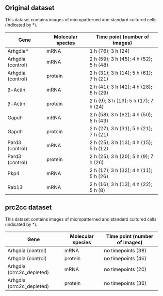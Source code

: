 ## Original dataset

This dataset contains images of micropatterned and standard cultured cells (indicated by *). 

| Gene              | Molecular species | Time point (number of images)          |
|-------------------|-------------------|----------------------------------------|
| Arhgdia*          | mRNA              | 1 h (76); 3 h (24)                     |
| Arhgdia (control) | mRNA              | 2 h (59); 3 h (45); 4 h (52); 5 h (48) |
| Arhgdia (control) | protein           | 2 h (31); 3 h (14); 5 h (61); 7 h (21) |
|  β-Actin          | mRNA              | 2 h (41); 3 h (42); 4 h (28); 5 h (29) |
|  β-Actin          | protein           | 2 h (9); 3 h (19); 5 h (17); 7 h (24)  |
|  Gapdh            | mRNA              | 2 h (58); 3 h (62); 4 h (50); 5 h (43) |
|  Gapdh            | protein           | 2 h (27); 3 h (31); 5 h (21); 7 h (21) |
|  Pard3 (control)  | mRNA              | 2 h (25); 3 h (13); 4 h (15); 5 h (12) |
|  Pard3 (control)  | protein           | 2 h (25); 3 h (20); 5 h (9); 7 h (26)  |
| Pkp4              | mRNA              | 2 h (17); 3 h (32); 4 h (11); 5 h (26) |
| Rab13             | mRNA              | 2 h (16); 3 h (13); 4 h (22); 5 h (8)  |


## prc2cc dataset

This dataset contains images of micropatterned and standard cultured cells (indicated by *). 

| Gene              | Molecular species | Time point (number of images)          |
|-------------------|-------------------|----------------------------------------|
|  Arhgdia (control) | mRNA              | no timepoints (38) |
|  Arhgdia (control) | protein           | no timepoints (46) |
|  Arhgdia (prrc2c_depleted)           | mRNA              | no timepoints (20)|
|  Arhgdia (prrc2c_depleted)          | protein           | no timepoints (36) |

